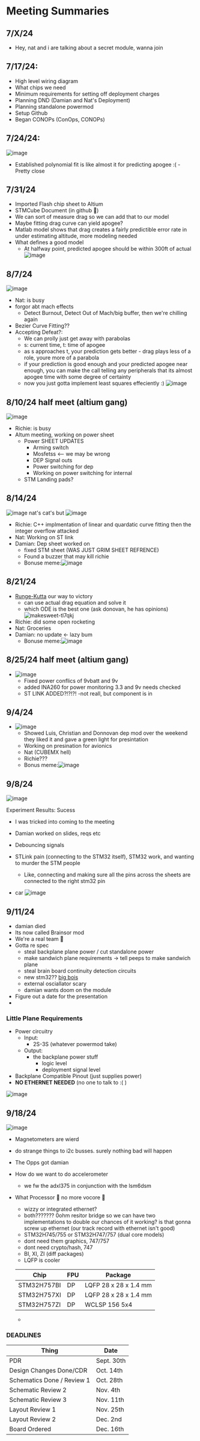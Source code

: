 # Meeting Summaries
## 7/X/24
- Hey, nat and i are talking about a secret module, wanna join


## 7/17/24:
- High level wiring diagram
- What chips we need
- Minimum requirements for setting off deployment charges
- Planning DND (Damian and Nat's Deployment)
- Planning standalone powermod
- Setup Github
- Began CONOPs (ConOps, CONOPs)

## 7/24/24:
![image](https://github.com/user-attachments/assets/831c8cc7-ae64-49a6-b53e-ae0c9aa0a87e)
- Established polynomial fit is like almost it for predicting apogee :( - Pretty close
## 7/31/24
- Imported Flash chip sheet to Altium
- STMCube Document (in github 🖤)
- We can sort of measure drag so we can add that to our model
- Maybe fitting drag curve can yield apogee?
- Matlab model shows that drag creates a fairly predictible error rate in under estimating altitude, more modeling needed
- What defines a good model
  - At halfway point, predicted apogee should be within 300ft of actual
![image](https://github.com/user-attachments/assets/f9959179-9d7e-42ed-b1b8-b5058d6f1e9f)

## 8/7/24
![image](https://github.com/user-attachments/assets/65e717b5-5c67-4f2b-8167-8758a4bc2b6f)
- Nat: is busy
- forgor abt mach effects
  - Detect Burnout, Detect Out of Mach/big buffer, then we're chilling again
- Bezier Curve Fitting??
- Accepting Defeat?:
  - We can prolly just get away with parabolas
  - s: current time, t: time of apogee
  - as s approaches t, your prediction gets better - drag plays less of a role, youre more of a parabola
  - if your prediction is good enough and your predicted apogee near enough, you can make the call telling any peripherals that its almost apogee time with some degree of certainty
  - now you just gotta implement least squares effeciently :)
![image](https://github.com/user-attachments/assets/9ded0dc5-27c7-4f06-9115-05080ad8c2c4)

## 8/10/24 half meet (altium gang)
![image](https://github.com/user-attachments/assets/061e897d-bb5d-478d-a62e-e204d43ba890)
- Richie: is busy
- Altum meeting, working on power sheet
  - Power SHEET UPDATES
    - Arming switch
    - Mosfetss <-- we may be wrong
    - DEP Signal outs
    - Power switching for dep
    - Working on power switching for internal
  - STM Landing pads?

## 8/14/24
![image](https://github.com/user-attachments/assets/5425b93b-92a4-4cd0-bd70-015a7fc457a9)
nat's cat's but
![image](https://github.com/user-attachments/assets/b2ebd890-aeb4-4d36-a445-cdecee6312d2)

- Richie: C++ implmentation of linear and quardatic curve fitting then the integer overflow attacked
- Nat: Working on ST link
- Damian: Dep sheet worked on
  - fixed STM sheet (WAS JUST GRIM SHEET REFRENCE)
  - Found a buzzer that may kill richie
  - Bonuse meme:![image](https://github.com/user-attachments/assets/63226aac-e59a-4a94-8f00-00a639139dc9)
## 8/21/24
- [Runge-Kutta](https://en.wikipedia.org/wiki/Runge%E2%80%93Kutta_methods) our way to victory
  - can use actual drag equation and solve it
  - which ODE is the best one (ask donovan, he has opinions)
![makesweet-tl7qkj](https://github.com/user-attachments/assets/7351ea7f-c277-44fc-8c44-a6ec56ee6447)
- Richie: did some open rocketing
- Nat: Groceries
- Damian: no update <- lazy bum
  - Bonuse meme:![image](https://github.com/user-attachments/assets/e9771ed5-c9d3-4d7c-81e1-41fbf272c169)


## 8/25/24 half meet (altium gang)
- ![image](https://github.com/user-attachments/assets/5efc6741-8bbd-4158-a7e7-254d08695055) 
  - Fixed power conflics of 9vbatt and 9v
  - added INA260 for power monitoring 3.3 and 9v needs checked
  - ST LINK ADDED?!?!?!
       -not reall, but component is in
    
## 9/4/24 
- ![image](https://github.com/user-attachments/assets/d3411cf8-431f-4a51-a8e3-e92f6b2611c7)
  - Showed Luis, Christian and Donnovan dep mod over the weekend they liked it and gave a green light for presintation
  - Working on presination for avionics
  - Nat (CUBEMX hell)
  - Richie???
  - Bonus meme:![image](https://github.com/user-attachments/assets/04f39c90-c96f-42e5-9274-5c597609d925)

## 9/8/24
![image](https://github.com/user-attachments/assets/2d5c766f-ecf1-49fb-81a1-90dfb1954989)

Experiment Results: Sucess
- I was tricked into coming to the meeting

- Damian worked on slides, reqs etc
- Debouncing signals
- STLink pain (connecting to the STM32 itself), STM32 work, and wanting to murder the STM people
  - Like, connecting and making sure all the pins across the sheets are connected to the right stm32 pin
- car ![image](https://github.com/user-attachments/assets/c6b6b40c-ccec-4145-a8ea-38dd262ed631)


## 9/11/24
- damian died
- Its now called Brainsor mod
- We're a real team :tada:
- Gotta re spec
  -  steal backplane plane power / cut standalone power
  -  make sandwich plane requirements -> tell peeps to make sandwich plane 
  -  steal brain board continuity detection circuits
  -  new stm32?? [big bois](https://www.st.com/en/microcontrollers-microprocessors/stm32h7-series.html)
    - external osciallator scary
  -  damian wants doom on the module
-  Figure out a date for the presentation
-  
### Little Plane Requirements
- Power circuitry
  - Input:
    - 2S-3S (whatever powermod take)
  - Output:
    - the backplane power stuff
      - logic level
      - deployment signal level
- Backplane Compatible Pinout (just supplies power)
- **NO ETHERNET NEEDED** (no one to talk to :( )

![image](https://github.com/user-attachments/assets/5fb2b6d6-4db5-44f5-a375-20a8731ef07c)

## 9/18/24
![image](https://github.com/user-attachments/assets/fadb820e-406b-4a87-8654-8c24849cf780)

- Magnetometers are wierd
- do strange things to i2c busses. surely nothing bad will happen
- The Opps got damian
- How do we want to do accelerometer
  - we fw the adxl375 in conjunction with the lsm6dsm
- What Processor :crab: no more vocore :crab:
  - wizzy or integrated ethernet?
  - both??????? 0ohm resitor bridge so we can have two implementations to double our chances of it working? is that gonna screw up ethernet (our track record with ethernet isn't good)
  - STM32H745/755 or STM32H747/757 (dual core models)
  - dont need them graphics, 747/757
  - dont need crypto/hash, 747
  - BI, XI, ZI (diff packages)
  - LQFP is cooler 
 
  | Chip | FPU | Package |
  | ---- | --- | ------- |
  | STM32H757BI | DP | LQFP 28 x 28 x 1.4 mm |
  | STM32H757XI | DP | LQFP 28 x 28 x 1.4 mm |
  | STM32H757ZI | DP | WCLSP 156 5x4|
  


  - 
### DEADLINES

| Thing | Date |
| ----- | ---- |
| PDR | Sept. 30th | 
| Design Changes Done/CDR | Oct. 14th | 
| Schematics Done / Review 1 | Oct. 28th |
| Schematic Review 2 | Nov. 4th |
| Schematic Review 3 | Nov. 11th |
| Layout Review 1 | Nov. 25th | 
| Layout Review 2 | Dec. 2nd | 
| Board Ordered | Dec. 16th |
